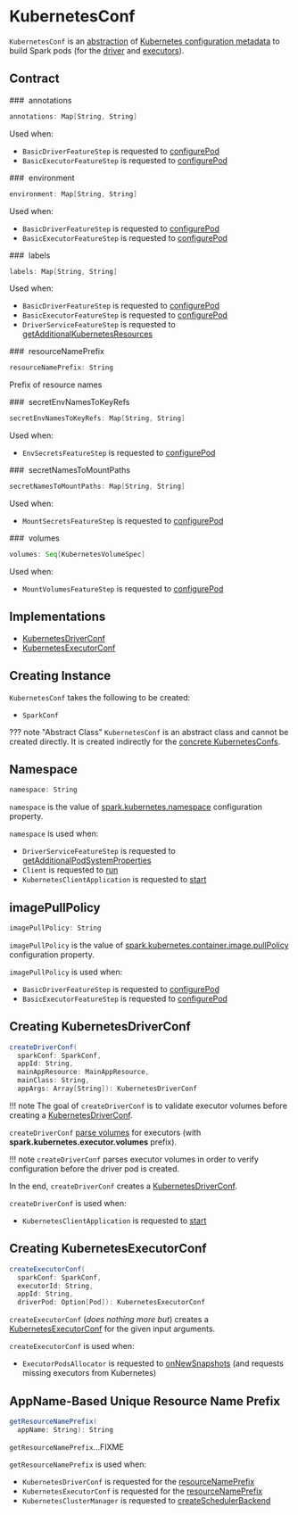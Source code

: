 # KubernetesConf

`KubernetesConf` is an [abstraction](#contract) of [Kubernetes configuration metadata](#implementations) to build Spark pods (for the [driver](KubernetesDriverConf.md) and [executors](KubernetesExecutorConf.md)).

## Contract

### <span id="annotations"> annotations

```scala
annotations: Map[String, String]
```

Used when:

* `BasicDriverFeatureStep` is requested to [configurePod](BasicDriverFeatureStep.md#configurePod)
* `BasicExecutorFeatureStep` is requested to [configurePod](BasicExecutorFeatureStep.md#configurePod)

### <span id="environment"> environment

```scala
environment: Map[String, String]
```

Used when:

* `BasicDriverFeatureStep` is requested to [configurePod](BasicDriverFeatureStep.md#configurePod)
* `BasicExecutorFeatureStep` is requested to [configurePod](BasicExecutorFeatureStep.md#configurePod)

### <span id="labels"> labels

```scala
labels: Map[String, String]
```

Used when:

* `BasicDriverFeatureStep` is requested to [configurePod](BasicDriverFeatureStep.md#configurePod)
* `BasicExecutorFeatureStep` is requested to [configurePod](BasicExecutorFeatureStep.md#configurePod)
* `DriverServiceFeatureStep` is requested to [getAdditionalKubernetesResources](DriverServiceFeatureStep.md#getAdditionalKubernetesResources)

### <span id="resourceNamePrefix"> resourceNamePrefix

```scala
resourceNamePrefix: String
```

Prefix of resource names

### <span id="secretEnvNamesToKeyRefs"> secretEnvNamesToKeyRefs

```scala
secretEnvNamesToKeyRefs: Map[String, String]
```

Used when:

* `EnvSecretsFeatureStep` is requested to [configurePod](EnvSecretsFeatureStep.md#configurePod)

### <span id="secretNamesToMountPaths"> secretNamesToMountPaths

```scala
secretNamesToMountPaths: Map[String, String]
```

Used when:

* `MountSecretsFeatureStep` is requested to [configurePod](MountSecretsFeatureStep.md#configurePod)

### <span id="volumes"> volumes

```scala
volumes: Seq[KubernetesVolumeSpec]
```

Used when:

* `MountVolumesFeatureStep` is requested to [configurePod](MountVolumesFeatureStep.md#configurePod)

## Implementations

* [KubernetesDriverConf](KubernetesDriverConf.md)
* [KubernetesExecutorConf](KubernetesExecutorConf.md)

## Creating Instance

`KubernetesConf` takes the following to be created:

* <span id="sparkConf"> `SparkConf`

??? note "Abstract Class"
    `KubernetesConf` is an abstract class and cannot be created directly. It is created indirectly for the [concrete KubernetesConfs](#implementations).

## <span id="namespace"> Namespace

```scala
namespace: String
```

`namespace` is the value of [spark.kubernetes.namespace](configuration-properties.md#spark.kubernetes.namespace) configuration property.

`namespace` is used when:

* `DriverServiceFeatureStep` is requested to [getAdditionalPodSystemProperties](DriverServiceFeatureStep.md#getAdditionalPodSystemProperties)
* `Client` is requested to [run](Client.md#run)
* `KubernetesClientApplication` is requested to [start](KubernetesClientApplication.md#start)

## <span id="imagePullPolicy"> imagePullPolicy

```scala
imagePullPolicy: String
```

`imagePullPolicy` is the value of [spark.kubernetes.container.image.pullPolicy](configuration-properties.md#spark.kubernetes.container.image.pullPolicy) configuration property.

`imagePullPolicy` is used when:

* `BasicDriverFeatureStep` is requested to [configurePod](BasicDriverFeatureStep.md#configurePod)
* `BasicExecutorFeatureStep` is requested to [configurePod](BasicExecutorFeatureStep.md#configurePod)

## <span id="createDriverConf"> Creating KubernetesDriverConf

```scala
createDriverConf(
  sparkConf: SparkConf,
  appId: String,
  mainAppResource: MainAppResource,
  mainClass: String,
  appArgs: Array[String]): KubernetesDriverConf
```

!!! note
    The goal of `createDriverConf` is to validate executor volumes before creating a [KubernetesDriverConf](KubernetesDriverConf.md).

`createDriverConf` [parse volumes](KubernetesVolumeUtils.md#parseVolumesWithPrefix) for executors (with **spark.kubernetes.executor.volumes** prefix).

!!! note
    `createDriverConf` parses executor volumes in order to verify configuration before the driver pod is created.

In the end, `createDriverConf` creates a [KubernetesDriverConf](KubernetesDriverConf.md).

`createDriverConf` is used when:

* `KubernetesClientApplication` is requested to [start](KubernetesClientApplication.md#start)

## <span id="createExecutorConf"> Creating KubernetesExecutorConf

```scala
createExecutorConf(
  sparkConf: SparkConf,
  executorId: String,
  appId: String,
  driverPod: Option[Pod]): KubernetesExecutorConf
```

`createExecutorConf` (_does nothing more but_) creates a [KubernetesExecutorConf](KubernetesExecutorConf.md) for the given input arguments.

`createExecutorConf` is used when:

* `ExecutorPodsAllocator` is requested to [onNewSnapshots](ExecutorPodsAllocator.md#onNewSnapshots) (and requests missing executors from Kubernetes)

## <span id="getResourceNamePrefix"> AppName-Based Unique Resource Name Prefix

```scala
getResourceNamePrefix(
  appName: String): String
```

`getResourceNamePrefix`...FIXME

`getResourceNamePrefix` is used when:

* `KubernetesDriverConf` is requested for the [resourceNamePrefix](KubernetesDriverConf.md#resourceNamePrefix)
* `KubernetesExecutorConf` is requested for the [resourceNamePrefix](KubernetesExecutorConf.md#resourceNamePrefix)
* `KubernetesClusterManager` is requested to [createSchedulerBackend](KubernetesClusterManager.md#createSchedulerBackend)
